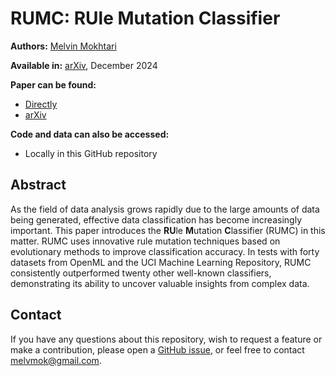 # RUMC: **RU**le **M**utation **C**lassifier

**Authors:** [Melvin Mokhtari](https://melvinmokhtari.com/)

**Available in:** [arXiv](https://www.sciencedirect.com/journal/expert-systems-with-applications), December 2024

**Paper can be found:**
- [Directly](https://github.com/MelvinMo/RUMC-RUle-Mutation-Classifier/blob/main/RUMC_A%20Rule-based%20Classifier%20Inspired%20by%20Evolutionary%20Methods.pdf)
- [arXiv](https://www.sciencedirect.com/science/article/abs/pii/S0957417424007632?via%3Dihub)

**Code and data can also be accessed:**
- Locally in this GitHub repository

## Abstract
As the field of data analysis grows rapidly due to the large amounts of data being generated, effective data classification has become increasingly important. This paper introduces the **RU**le **M**utation **C**lassifier (RUMC) in this matter. RUMC uses innovative rule mutation techniques based on evolutionary methods to improve classification accuracy. In tests with forty datasets from OpenML and the UCI Machine Learning Repository, RUMC consistently outperformed twenty other well-known classifiers, demonstrating its ability to uncover valuable insights from complex data.

## Contact
If you have any questions about this repository, wish to request a feature or make a contribution, please open a [GitHub issue](https://github.com/MelvinMo/RUMC-RUle-Mutation-Classifier/issues), or feel free to contact [melvmok@gmail.com](mailto:melvmok@gmail.com).
